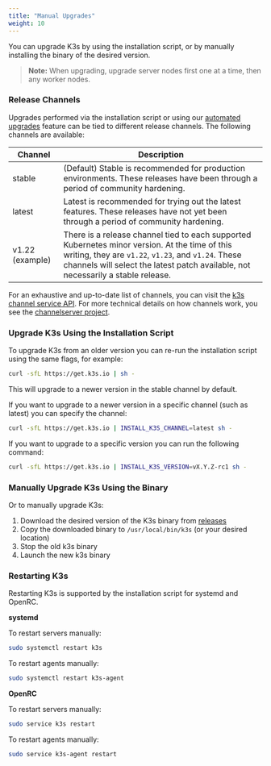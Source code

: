 ```yaml
---
title: "Manual Upgrades"
weight: 10
---
```


You can upgrade K3s by using the installation script, or by manually installing the binary of the desired version.

>**Note:** When upgrading, upgrade server nodes first one at a time, then any worker nodes.

### Release Channels

Upgrades performed via the installation script or using our [automated upgrades](automated.md) feature can be tied to different release channels. The following channels are available:

| Channel |   Description  |
|---------------|---------|
|      stable     | (Default) Stable is recommended for production environments. These releases have been through a period of community hardening. |
|      latest      | Latest is recommended for trying out the latest features.  These releases have not yet been through a period of community hardening. |
|      v1.22 (example)      | There is a release channel tied to each supported Kubernetes minor version. At the time of this writing, they are `v1.22`, `v1.23`, and `v1.24`. These channels will select the latest patch available, not necessarily a stable release. |

For an exhaustive and up-to-date list of channels, you can visit the [k3s channel service API](https://update.k3s.io/v1-release/channels). For more technical details on how channels work, you see the [channelserver project](https://github.com/rancher/channelserver).

### Upgrade K3s Using the Installation Script

To upgrade K3s from an older version you can re-run the installation script using the same flags, for example:

```sh
curl -sfL https://get.k3s.io | sh -
```
This will upgrade to a newer version in the stable channel by default.

If you want to upgrade to a newer version in a specific channel (such as latest) you can specify the channel:
```sh
curl -sfL https://get.k3s.io | INSTALL_K3S_CHANNEL=latest sh -
```

If you want to upgrade to a specific version you can run the following command:

```sh
curl -sfL https://get.k3s.io | INSTALL_K3S_VERSION=vX.Y.Z-rc1 sh -
```

### Manually Upgrade K3s Using the Binary

Or to manually upgrade K3s:

1. Download the desired version of the K3s binary from [releases](https://github.com/rancher/k3s/releases)
2. Copy the downloaded binary to `/usr/local/bin/k3s` (or your desired location)
3. Stop the old k3s binary
4. Launch the new k3s binary

### Restarting K3s

Restarting K3s is supported by the installation script for systemd and OpenRC.

**systemd**

To restart servers manually:
```sh
sudo systemctl restart k3s
```

To restart agents manually:
```sh
sudo systemctl restart k3s-agent
```

**OpenRC**

To restart servers manually:
```sh
sudo service k3s restart
```

To restart agents manually:
```sh
sudo service k3s-agent restart
```
